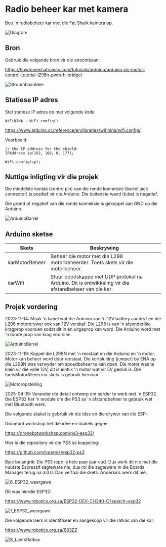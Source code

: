 # Radio beheer kar met kamera

Bou 'n radiobeheer kar met die Fat Shark kamera op.

![Diagram](Prente/1_KarMetKameraDiagram.jpg)


## Bron

Gebruik die volgende bron vir die stroombaan:

https://howtomechatronics.com/tutorials/arduino/arduino-dc-motor-control-tutorial-l298n-pwm-h-bridge/

![StroombaanIdee](Prente/3_StroombaanIdee.png)

## Statiese IP adres

Stel statiese IP adres op met volgende kode

```
WiFiNINA - WiFi.config()
```


https://www.arduino.cc/reference/en/libraries/wifinina/wifi.config/

Voorbeeld:

```
// the IP address for the shield:
IPAddress ip(192, 168, 0, 177);

WiFi.config(ip);
```



## Nuttige inligting vir die projek

Die middelste kontak (centre pin) van die ronde konneksie (barrel jack connector) is positief vir die Arduino.  Die buitenste wand (tube) is negatief.

Die grond of negatief van die ronde konneksie is gekoppel aan GND op die Arduino.

![ArduinoBarrel](Prente/2_ArduinoBarrelJack.jpg)

## Arduino sketse

| Skets          | Beskrywing                               |
| -------------- | ---------------------------------------- |
| karMotorBeheer | Beheer die motor met die L298 motorbeheerder.  Toets skets vir die motorbeheer. |
| karWifi        | Stuur boodskappe met UDP protokol na Arduino.  Dit is ontwikkeling vir die afstandbeheer van die kar. |

## Projek vordering

2023-11-14:  Maak 'n kabel wat die Arduino van 'n 12V battery aandryf en die L298 motordrywer ook van 12V verskaf.
Die L298 is van 'n afsonderlike kragprop voorsien sodat dit in en uitgeprop kan word.
Die Arduino word met 'n ronde prop van krag voorsien.

![ArduinoBarrel](Prente/4_Kabel.jpg)

2023-11-19:  Koppel die L298N met 'n reostaat en die Arduino en 'n motor.  Motor kan beheer word deur reostaat.  Die kortsluiting (jumper) by ENA op die L298N was verwyder om spoedbeheer te kan doen.  Die motor was te klein vir die volle 12V, dit is eintlik 'n motor wat vir 5V geskik is.  Die toetsMotorAlleen.ino skets is gebruik hiervoor.

![Motoropstelling](Prente/5_MotorOpstelling.jpg)

2025-04-19:  Verander die detail ontwerp om eerder te werk met 'n ESP32.  Die ESP32 het 'n module om die PS3 as 'n afstandbeheer te gebruik wat met Bluetooth werk.

Die volgende skakel is gebruik vir die idee en die drywer van die ESP:

Dronebot workshop het die idee en skakels gegee:

https://dronebotworkshop.com/ps3-esp32/

Hier is die repository vir die PS3 se koppeling:

https://github.com/jvpernis/esp32-ps3

Baie belangrik:  Die PS3 repo is hele paar jaar oud.  Dus werk dit nie met die nuutste Espressif sagteware nie, dus rol die sagteware in die Boards Manager terug na 3.0.0.  Dan vertaal die skets.  Andersins werk dit nie.

![6_ESP32_weergawe](Prente/6_ESP32_weergawe.png)

Dit was hierdie ESP32:

https://www.robotics.org.za/ESP32-DEV-CH340-C?search=esp32

![7_ESP32_weergawe](Prente/7_ESP32.png)

Die volgende laers is identifiseer en aangekoop vir die ratkas van die kar:

https://www.robotics.org.za/683ZZ

![8_LaersRatkas](Prente/8_LaersRatkas.png)